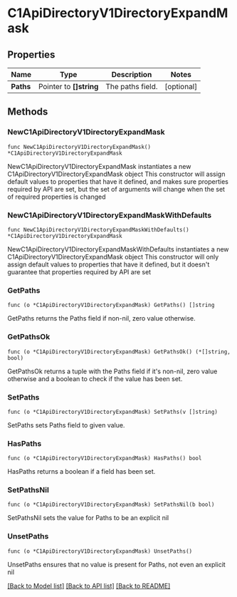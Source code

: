 # C1ApiDirectoryV1DirectoryExpandMask

## Properties

Name | Type | Description | Notes
------------ | ------------- | ------------- | -------------
**Paths** | Pointer to **[]string** | The paths field. | [optional] 

## Methods

### NewC1ApiDirectoryV1DirectoryExpandMask

`func NewC1ApiDirectoryV1DirectoryExpandMask() *C1ApiDirectoryV1DirectoryExpandMask`

NewC1ApiDirectoryV1DirectoryExpandMask instantiates a new C1ApiDirectoryV1DirectoryExpandMask object
This constructor will assign default values to properties that have it defined,
and makes sure properties required by API are set, but the set of arguments
will change when the set of required properties is changed

### NewC1ApiDirectoryV1DirectoryExpandMaskWithDefaults

`func NewC1ApiDirectoryV1DirectoryExpandMaskWithDefaults() *C1ApiDirectoryV1DirectoryExpandMask`

NewC1ApiDirectoryV1DirectoryExpandMaskWithDefaults instantiates a new C1ApiDirectoryV1DirectoryExpandMask object
This constructor will only assign default values to properties that have it defined,
but it doesn't guarantee that properties required by API are set

### GetPaths

`func (o *C1ApiDirectoryV1DirectoryExpandMask) GetPaths() []string`

GetPaths returns the Paths field if non-nil, zero value otherwise.

### GetPathsOk

`func (o *C1ApiDirectoryV1DirectoryExpandMask) GetPathsOk() (*[]string, bool)`

GetPathsOk returns a tuple with the Paths field if it's non-nil, zero value otherwise
and a boolean to check if the value has been set.

### SetPaths

`func (o *C1ApiDirectoryV1DirectoryExpandMask) SetPaths(v []string)`

SetPaths sets Paths field to given value.

### HasPaths

`func (o *C1ApiDirectoryV1DirectoryExpandMask) HasPaths() bool`

HasPaths returns a boolean if a field has been set.

### SetPathsNil

`func (o *C1ApiDirectoryV1DirectoryExpandMask) SetPathsNil(b bool)`

 SetPathsNil sets the value for Paths to be an explicit nil

### UnsetPaths
`func (o *C1ApiDirectoryV1DirectoryExpandMask) UnsetPaths()`

UnsetPaths ensures that no value is present for Paths, not even an explicit nil

[[Back to Model list]](../README.md#documentation-for-models) [[Back to API list]](../README.md#documentation-for-api-endpoints) [[Back to README]](../README.md)


